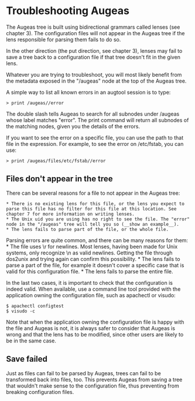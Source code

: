 # Troubleshooting Augeas #

The Augeas tree is built using bidirectional grammars called lenses (see chapter 3). The configuration files will not appear in the Augeas tree if the lens responsible for parsing them fails to do so.

In the other direction (the put direction, see chapter 3), lenses may fail to save a tree back to a configuration file if that tree doesn't fit in the given lens.

Whatever you are trying to troubleshoot, you will most likely benefit from the metadata exposed in the "/augeas" node at the top of the Augeas tree.

A simple way to list all known errors in an augtool session is to type:

	> print /augeas//error

The double slash tells Augeas to search for all subnodes under /augeas whose label matches "error". The print command will return all subnodes of the matching nodes, given you the details of the errors.

If you want to see the error on a specific file, you can use the path to that file in the expression. For example, to see the error on /etc/fstab, you can use:

	> print /augeas/files/etc/fstab//error


## Files don't appear in the tree ##

There can be several reasons for a file to not appear in the Augeas tree:

	* There is no existing lens for this file, or the lens you expect to parse this file has no filter for this file at this location. See chapter 7 for more information on writing lenses.
	* The Unix uid you are using has no right to see the file. The "error" node in the "/augeas" tree will tell you so (__show an example__).
	* The lens fails to parse part of the file, or the whole file.

Parsing errors are quite common, and there can be many reasons for them:
	* The file uses \r for newlines. Most lenses, having been made for Unix systems, only recognize \n as valid newlines. Getting the file through dos2unix and trying again can confirm this possibility.
	* The lens fails to parse a part of the file, for example it doesn't cover a specific case that is valid for this configuration file.
	* The lens fails to parse the entire file.

In the last two cases, it is important to check that the configuration is indeed valid. When available, use a command line tool provided with the application owning the configuration file, such as apachectl or visudo:

	$ apachectl configtest
	$ visudo -c

Note that when the application owning the configuration file is happy with the file and Augeas is not, it is always safer to consider that Augeas is wrong and that the lens has to be modified, since other users are likely to be in the same case.


## Save failed ##

Just as files can fail to be parsed by Augeas, trees can fail to be transformed back into files, too. This prevents Augeas from saving a tree that wouldn't make sense to the configuration file, thus preventing from breaking configuration files.



